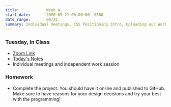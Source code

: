 ```yaml
---
title:            Week 4
start_date:       2020-09-21 00:00:00 -0500
date_range:       09/21
summary: Individual meetings, CSS Positioning Intro, Uploading our Work to GitHub
---
```


### Tuesday, In Class

- [Zoom Link](https://NewSchool.zoom.us/my/nikafisher)
- [Today's Notes](https://paper.dropbox.com/doc/Week-4-Small-Group-Meetings-Figma-Intro-Uploading-our-Work-to-GitHub--A8F4uoKzUnkD8Mh_RkgFU73bAQ-BR4iP7mcUZLVzj5xZyvNY)
- Individual meetings and independent work session

### Homework
- Complete the project. You should have it online and published to GitHub. Make sure to have reasons for your design decisions and try your best with the programming!
